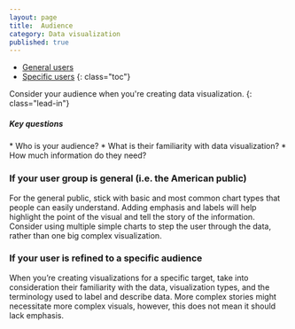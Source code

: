```yaml
---
layout: page
title:  Audience
category: Data visualization
published: true
---
```


- [General users](#general-users)
- [Specific users](#specific-users)
 {: class="toc"}


Consider your audience when you're creating data visualization.
{: class="lead-in"}

<h5>Key questions</h5>
* Who is your audience?
* What is their familiarity with data visualization?
* How much information do they need?


<h3 id="general-users">If your user group is general (i.e. the American
  public)</h3>
For the general public, stick with basic and most common chart types that
people can easily understand. Adding emphasis and labels will help highlight
the point of the visual and tell the story of the information. Consider using
multiple simple charts to step the user through the data, rather than one big
complex visualization.

<h3 id="specific-users">If your user is refined to a specific audience</h3>
When you’re creating visualizations for a specific target, take into
consideration their familiarity with the data, visualization types, and the
terminology used to label and describe data. More complex stories might
necessitate more complex visuals, however, this does not mean it should lack
emphasis.
